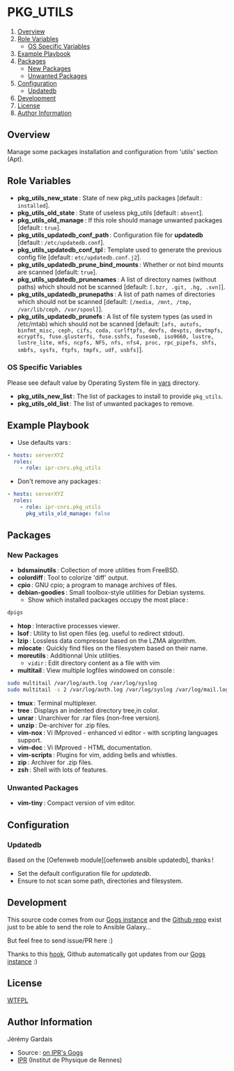 # PKG_UTILS

1. [Overview](#overview)
2. [Role Variables](#role-variables)
     * [OS Specific Variables](#os-specific-variables)
3. [Example Playbook](#example-playbook)
4. [Packages](#packages)
    * [New Packages](#new-packages)
    * [Unwanted Packages](#unwanted-packages)
5. [Configuration](#configuration)
    * [Updatedb](#updatedb)
6. [Development](#development)
7. [License](#license)
8. [Author Information](#author-information)

## Overview

Manage some packages installation and configuration from 'utils' section (Apt).

## Role Variables

* **pkg_utils_new_state** : State of new pkg_utils packages [default : `installed`].
* **pkg_utils_old_state** : State of useless pkg_utils [default : `absent`].
* **pkg_utils_old_manage** : If this role should manage unwanted packages [default : `true`].
* **pkg_utils_updatedb_conf_path** : Configuration file for **updatedb** [default : `/etc/updatedb.conf`].
* **pkg_utils_updatedb_conf_tpl** : Template used to generate the previous config file [default : `etc/updatedb.conf.j2`].
* **pkg_utils_updatedb_prune_bind_mounts** : Whether or not bind mounts are scanned [default: `true`].
* **pkg_utils_updatedb_prunenames** : A list of directory names (without paths) which should not be scanned [default: `[.bzr, .git, .hg, .svn]`].
* **pkg_utils_updatedb_prunepaths** : A list of path names of directories which should not be scanned [default: `[/media, /mnt, /tmp, /var/lib/ceph, /var/spool]`].
* **pkg_utils_updatedb_prunefs** : A list of file system types (as used in /etc/mtab) which should not be scanned [default: `[afs, autofs, binfmt_misc, ceph, cifs, coda, curlftpfs, devfs, devpts, devtmpfs, ecryptfs, fuse.glusterfs, fuse.sshfs, fusesmb, iso9660, lustre, lustre_lite, mfs, ncpfs, NFS, nfs, nfs4, proc, rpc_pipefs, shfs, smbfs, sysfs, ftpfs, tmpfs, udf, usbfs]`].

### OS Specific Variables

Please see default value by Operating System file in [vars][vars directory] directory.

* **pkg_utils_new_list** : The list of packages to install to provide `pkg_utils`.
* **pkg_utils_old_list** : The list of unwanted packages to remove.

## Example Playbook

* Use defaults vars :

``` yml
- hosts: serverXYZ
  roles:
    - role: ipr-cnrs.pkg_utils
```

* Don't remove any packages :

``` yml
- hosts: serverXYZ
  roles:
    - role: ipr-cnrs.pkg_utils
      pkg_utils_old_manage: false
```

## Packages

### New Packages
* **bdsmainutils** : Collection of more utilities from FreeBSD.
* **colordiff** : Tool to colorize 'diff' output.
* **cpio** : GNU cpio; a program to manage archives of files.
* **debian-goodies** : Small toolbox-style utilities for Debian systems.
  * Show which installed packages occupy the most place :

``` sh
dpigs
```

* **htop** : Interactive processes viewer.
* **lsof** : Utility to list open files (eg. useful to redirect stdout).
* **lzip** : Lossless data compressor based on the LZMA algorithm.
* **mlocate** : Quickly find files on the filesystem based on their name.
* **moreutils** : Additionnal Unix utilities.
  * `vidir` : Edit directory content as a file with vim
* **multitail** : View multiple logfiles windowed on console :

``` sh
sudo multitail /var/log/auth.log /var/log/syslog
sudo multitail -s 2 /var/log/auth.log /var/log/syslog /var/log/mail.log
```

* **tmux** : Terminal multiplexer.
* **tree** : Displays an indented directory tree,in color.
* **unrar** : Unarchiver for .rar files (non-free version).
* **unzip** : De-archiver for .zip files.
* **vim-nox** : Vi IMproved - enhanced vi editor - with scripting languages support.
* **vim-doc** : Vi IMproved - HTML documentation.
* **vim-scripts** : Plugins for vim, adding bells and whistles.
* **zip** : Archiver for .zip files.
* **zsh** : Shell with lots of features.

### Unwanted Packages
* **vim-tiny** : Compact version of vim editor.

## Configuration

### Updatedb

Based on the [Oefenweb module][oefenweb ansible updatedb], thanks !

* Set the default configuration file for *updatedb*.
* Ensure to not scan some path, directories and filesystem.

## Development

This source code comes from our [Gogs instance][pkg_utils source] and the [Github repo][pkg_utils github] exist just to be able to send the role to Ansible Galaxy…

But feel free to send issue/PR here :)

Thanks to this [hook][gogs to github hook], Github automatically got updates from our [Gogs instance][pkg_utils source] :)

## License

[WTFPL][wtfpl website]

## Author Information

Jérémy Gardais
* Source : [on IPR's Gogs][pkg_utils source]
* [IPR][ipr website] (Institut de Physique de Rennes)

[vars directory]: ./vars
[gogs to github hook]: https://stackoverflow.com/a/21998477
[pkg_utils source]: https://git.ipr.univ-rennes1.fr/cellinfo/ansible.pkg_utils
[pkg_utils github]: https://github.com/ipr-cnrs/pkg_utils
[wtfpl website]: http://www.wtfpl.net/about/
[ipr website]: https://ipr.univ-rennes1.fr/
